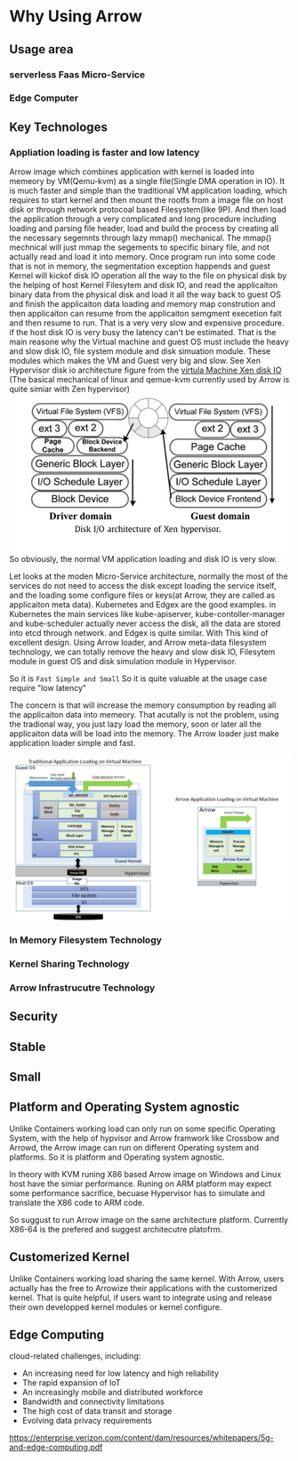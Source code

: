 # Why Using Arrow

## Usage area
### serverless Faas Micro-Service
### Edge Computer
## Key Technologes
### Appliation loading is faster and low latency
Arrow image which combines application with kernel is loaded into memeory by VM(Qemu-kvm) as a single file(Single DMA operation in IO). It is much faster and simple than the traditional VM application loading, which requires to start kernel and then mount the rootfs from a image file on host disk or through network protocoal based Filesystem(like 9P). And then load the application through a very complicated and long procedure including loading and parsing file header, load and build the process by creating all the necessary segemnts through lazy mmap() mechanical. The mmap() mechnical will just mmap the segements to specific binary file, and not actually read and load it into memory. Once program run into some code that is not in memory, the segmentation exception happends and guest Kernel will kickof disk IO operation all the way to the file on physical disk by the helping of host Kernel Filesytem and disk IO,  and read the applicaiton binary data from the physical disk and load it all the way back to guest OS and finish the applicaiton data loading and memory map constrution and then applicaiton can resume from the applicaiton semgment execetion falt and then resume to run. That is a very very slow and expensive procedure. if the host disk IO is very busy the latency can't be estimated. That is the main reasone why the Virtual machine and guest OS must include the heavy and slow disk IO, file system module and disk simuation module. These modules which makes the VM and Guest very big and slow.  See Xen Hypervisor disk io architecture figure from the [virtula Machine Xen disk IO](https://ac.els-cdn.com/S0022000012000980/1-s2.0-S0022000012000980-main.pdf?_tid=e518d902-0cc0-4c25-a923-18fbeb5e73fc&acdnat=1532536951_d6469936df6e82096486440e7796ea16) (The basical mechanical of linux and qemue-kvm currently used by Arrow is quite simiar with Zen hypervisor)
![Xen Hypervisor disk io architecture](/images/Disk_I_O_architeture_of_Xen.jpg)
So obviously, the normal VM application loading and disk IO is very slow.

Let looks at the moden Micro-Service architecture, normally the most of the services do not need to access the disk except loading the service itself, and the loading some configure files or keys(at Arrow, they are called as applicaiton meta data). Kubernetes and Edgex are the good examples. in Kubernetes the main services like kube-apiserver, kube-contoller-manager and kube-scheduler actually never access the disk, all the data are stored into etcd through network. and Edgex is quite similar. With This kind of excellent design. Using Arrow loader, and Arrow meta-data filesystem technology, we can totally remove the heavy and slow disk IO, Filesytem module in guest OS and disk simulation module in Hypervisor.

So it is `Fast Simple and Small`
So it is quite valuable at the usage case require "low latency"

The concern is that will increase the memory consumption by reading all the applicaiton data into memeory. That acutally is not the problem, using the tradional way, you just lazy load the memory, soon or later all the applicaiton data will be load into the memory. The Arrow loader just make application loader simple and fast.

![Arrow Application Loader](/images/ArrowAppliationLoading.jpg)

### In Memory Filesystem Technology

### Kernel Sharing Technology

### Arrow Infrastrucutre Technology

## Security

## Stable

## Small

## Platform and Operating System agnostic
Unlike Containers working load can only run on some specific Operating System, with the help of hypvisor and Arrow framwork like Crossbow and Arrowd, the Arrow image can run on different Operating system and platforms. So it is platform and Operating system agnostic.

In theory with KVM runing X86 based Arrow image on Windows and Linux host have the simiar performance. Runing on ARM platform may expect some performance sacrifice, becuase Hypervisor has to simulate and translate the X86 code to ARM code. 

So suggust to run Arrow image on the same architecture platform. Currently X86-64 is the prefered and suggest architecutre platofrm. 

## Customerized Kernel
Unlike Containers working load sharing the same kernel. With Arrow, users actually has the free to Arrowize their applications with the customerized kernel. That is quite helpful, if users want to integrate using and release their own developped kernel modules or kernel configure.


## Edge Computing
 cloud-related challenges, including:
 - An increasing need for low latency and high reliability
 - The rapid expansion of IoT
 - An increasingly mobile and distributed workforce
 - Bandwidth and connectivity limitations
 - The high cost of data transit and storage
 - Evolving data privacy requirements
 
 https://enterprise.verizon.com/content/dam/resources/whitepapers/5g-and-edge-computing.pdf
